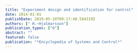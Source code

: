 ```yaml
---
title: "Experiment design and identification for control"
date: 2014-01-01
publishDate: 2019-05-28T09:17:48.584319Z
authors: [" H.~Hjalmarsson"]
publication_types: ["6"]
abstract: ""
featured: false
publication: "*Encyclopedia of Systems and Control*"
---
```


